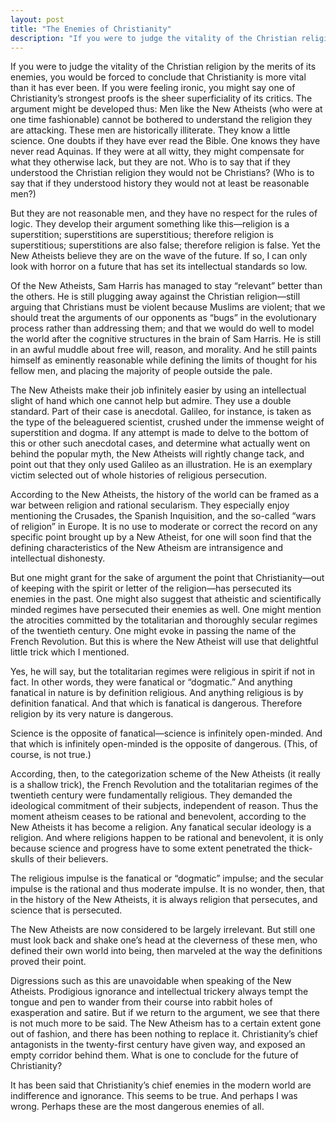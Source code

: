 ```yaml
---
layout: post
title: "The Enemies of Christianity"
description: "If you were to judge the vitality of the Christian religion by the merits of its enemies, you would be forced to conclude that Christianity is more vital than it has ever been..."
---
```


If you were to judge the vitality of the Christian religion by the merits of its enemies, you would be forced to conclude that Christianity is more vital than it has ever been. If you were feeling ironic, you might say one of Christianity’s strongest proofs is the sheer superficiality of its critics. The argument might be developed thus: Men like the New Atheists (who were at one time fashionable) cannot be bothered to understand the religion they are attacking. These men are historically illiterate. They know a little science. One doubts if they have ever read the Bible. One knows they have never read Aquinas. If they were at all witty, they might compensate for what they otherwise lack, but they are not. Who is to say that if they understood the Christian religion they would not be Christians? (Who is to say that if they understood history they would not at least be reasonable men?)

But they are not reasonable men, and they have no respect for the rules of logic. They develop their argument something like this—religion is a superstition; superstitions are superstitious; therefore religion is superstitious; superstitions are also false; therefore religion is false. Yet the New Atheists believe they are on the wave of the future. If so, I can only look with horror on a future that has set its intellectual standards so low.

Of the New Atheists, Sam Harris has managed to stay “relevant” better than the others. He is still plugging away against the Christian religion—still arguing that Christians must be violent because Muslims are violent; that we should treat the arguments of our opponents as “bugs” in the evolutionary process rather than addressing them; and that we would do well to model the world after the cognitive structures in the brain of Sam Harris. He is still in an awful muddle about free will, reason, and morality. And he still paints himself as eminently reasonable while defining the limits of thought for his fellow men, and placing the majority of people outside the pale.

The New Atheists make their job infinitely easier by using an intellectual slight of hand which one cannot help but admire. They use a double standard. Part of their case is anecdotal. Galileo, for instance, is taken as the type of the beleaguered scientist, crushed under the immense weight of superstition and dogma. If any attempt is made to delve to the bottom of this or other such anecdotal cases, and determine what actually went on behind the popular myth, the New Atheists will rightly change tack, and point out that they only used Galileo as an illustration. He is an exemplary victim selected out of whole histories of religious persecution.

According to the New Atheists, the history of the world can be framed as a war between religion and rational secularism. They especially enjoy mentioning the Crusades, the Spanish Inquisition, and the so-called “wars of religion” in Europe. It is no use to moderate or correct the record on any specific point brought up by a New Atheist, for one will soon find that the defining characteristics of the New Atheism are intransigence and intellectual dishonesty.

But one might grant for the sake of argument the point that Christianity—out of keeping with the spirit or letter of the religion—has persecuted its enemies in the past. One might also suggest that atheistic and scientifically minded regimes have persecuted their enemies as well. One might mention the atrocities committed by the totalitarian and thoroughly secular regimes of the twentieth century. One might evoke in passing the name of the French Revolution. But this is where the New Atheist will use that delightful little trick which I mentioned.

Yes, he will say, but the totalitarian regimes were religious in spirit if not in fact. In other words, they were fanatical or “dogmatic.” And anything fanatical in nature is by definition religious. And anything religious is by definition fanatical. And that which is fanatical is dangerous. Therefore religion by its very nature is dangerous.

Science is the opposite of fanatical—science is infinitely open-minded. And that which is infinitely open-minded is the opposite of dangerous. (This, of course, is not true.)

According, then, to the categorization scheme of the New Atheists (it really is a shallow trick), the French Revolution and the totalitarian regimes of the twentieth century were fundamentally religious. They demanded the ideological commitment of their subjects, independent of reason. Thus the moment atheism ceases to be rational and benevolent, according to the New Atheists it has become a religion. Any fanatical secular ideology is a religion. And where religions happen to be rational and benevolent, it is only because science and progress have to some extent penetrated the thick-skulls of their believers.

The religious impulse is the fanatical or “dogmatic” impulse; and the secular impulse is the rational and thus moderate impulse. It is no wonder, then, that in the history of the New Atheists, it is always religion that persecutes, and science that is persecuted.

The New Atheists are now considered to be largely irrelevant. But still one must look back and shake one’s head at the cleverness of these men, who defined their own world into being, then marveled at the way the definitions proved their point.

Digressions such as this are unavoidable when speaking of the New Atheists. Prodigious ignorance and intellectual trickery always tempt the tongue and pen to wander from their course into rabbit holes of exasperation and satire. But if we return to the argument, we see that there is not much more to be said. The New Atheism has to a certain extent gone out of fashion, and there has been nothing to replace it. Christianity’s chief antagonists in the twenty-first century have given way, and exposed an empty corridor behind them. What is one to conclude for the future of Christianity?

It has been said that Christianity’s chief enemies in the modern world are indifference and ignorance. This seems to be true. And perhaps I was wrong. Perhaps these are the most dangerous enemies of all.
